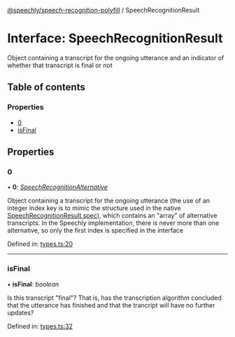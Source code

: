 [@speechly/speech-recognition-polyfill](../README.md) / SpeechRecognitionResult

# Interface: SpeechRecognitionResult

Object containing a transcript for the ongoing utterance and an indicator of whether that transcript is final or not

## Table of contents

### Properties

- [0](speechrecognitionresult.md#0)
- [isFinal](speechrecognitionresult.md#isfinal)

## Properties

### 0

• **0**: [*SpeechRecognitionAlternative*](speechrecognitionalternative.md)

Object containing a transcript for the ongoing utterance (the use of an integer index key is to mimic the
structure used in the native [SpeechRecognitionResult spec](https://developer.mozilla.org/en-US/docs/Web/API/SpeechRecognitionResult)),
which contains an "array" of alternative transcripts. In the Speechly implementation, there is never more than one
alternative, so only the first index is specified in the interface

Defined in: [types.ts:20](https://github.com/speechly/speech-recognition-polyfill/blob/HEAD/src/types.ts#L20)

___

### isFinal

• **isFinal**: *boolean*

Is this transcript "final"? That is, has the transcription algorithm concluded that the utterance has finished and
that the trancript will have no further updates?

Defined in: [types.ts:32](https://github.com/speechly/speech-recognition-polyfill/blob/HEAD/src/types.ts#L32)
